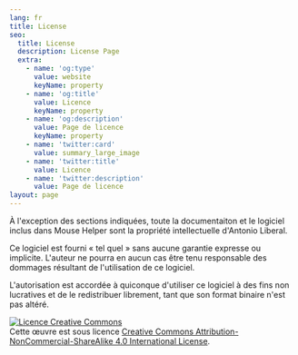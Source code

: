 ```yaml
---
lang: fr
title: License
seo:
  title: License
  description: License Page
  extra:
    - name: 'og:type'
      value: website
      keyName: property
    - name: 'og:title'
      value: Licence
      keyName: property
    - name: 'og:description'
      value: Page de licence
      keyName: property
    - name: 'twitter:card'
      value: summary_large_image
    - name: 'twitter:title'
      value: Licence
    - name: 'twitter:description'
      value: Page de licence
layout: page
---
```


À l'exception des sections indiquées, toute la documentaiton et le logiciel inclus dans Mouse Helper sont la propriété intellectuelle d'Antonio Liberal.

Ce logiciel est fourni « tel quel » sans aucune garantie expresse ou implicite. L'auteur ne pourra en aucun cas être tenu responsable des dommages résultant de l'utilisation de ce logiciel.

L'autorisation est accordée à quiconque d'utiliser ce logiciel à des fins non lucratives et de le redistribuer librement, tant que son format binaire n'est pas altéré.

<a rel="license" href="http://creativecommons.org/licenses/by-nc-sa/4.0/"><img alt="Licence Creative Commons" style="border-width:0" src="https://i.creativecommons.org/l/by-nc-sa/4.0/88x31.png" /></a><br />Cette œuvre est sous licence <a rel="license" href="http://creativecommons.org/licenses/by-nc-sa/4.0/">Creative Commons Attribution-NonCommercial-ShareAlike 4.0 International License</a>.



